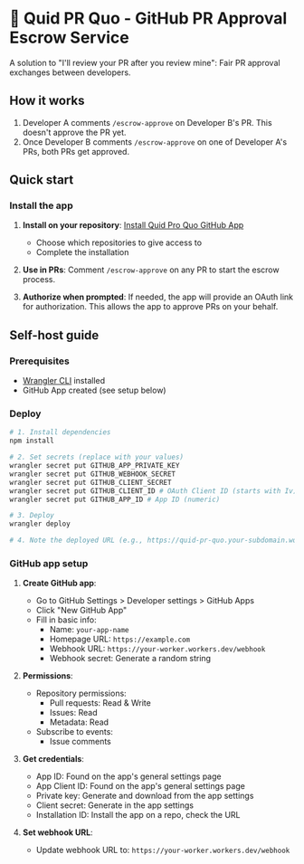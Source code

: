 # 🤝 Quid PR Quo - GitHub PR Approval Escrow Service

A solution to "I'll review your PR after you review mine": Fair PR approval exchanges between developers.

## How it works

1. Developer A comments `/escrow-approve` on Developer B's PR. This doesn't approve the PR yet.
2. Once Developer B comments `/escrow-approve` on one of Developer A's PRs, both PRs get approved.

## Quick start

### Install the app

1. **Install on your repository**: [Install Quid Pro Quo GitHub App](https://github.com/apps/quid-pr-quo/installations/new)

   - Choose which repositories to give access to
   - Complete the installation

2. **Use in PRs**: Comment `/escrow-approve` on any PR to start the escrow process.

3. **Authorize when prompted**: If needed, the app will provide an OAuth link for authorization. This allows the app to approve PRs on your behalf.

## Self-host guide

### Prerequisites

- [Wrangler CLI](https://developers.cloudflare.com/workers/wrangler/install-and-update/) installed
- GitHub App created (see setup below)

### Deploy

```bash
# 1. Install dependencies
npm install

# 2. Set secrets (replace with your values)
wrangler secret put GITHUB_APP_PRIVATE_KEY
wrangler secret put GITHUB_WEBHOOK_SECRET
wrangler secret put GITHUB_CLIENT_SECRET
wrangler secret put GITHUB_CLIENT_ID # OAuth Client ID (starts with Iv)
wrangler secret put GITHUB_APP_ID # App ID (numeric)

# 3. Deploy
wrangler deploy

# 4. Note the deployed URL (e.g., https://quid-pr-quo.your-subdomain.workers.dev)
```

### GitHub app setup

1. **Create GitHub app**:

   - Go to GitHub Settings > Developer settings > GitHub Apps
   - Click "New GitHub App"
   - Fill in basic info:
     - Name: `your-app-name`
     - Homepage URL: `https://example.com`
     - Webhook URL: `https://your-worker.workers.dev/webhook`
     - Webhook secret: Generate a random string

2. **Permissions**:

   - Repository permissions:
     - Pull requests: Read & Write
     - Issues: Read
     - Metadata: Read
   - Subscribe to events:
     - Issue comments

3. **Get credentials**:

   - App ID: Found on the app's general settings page
   - App Client ID: Found on the app's general settings page
   - Private key: Generate and download from the app settings
   - Client secret: Generate in the app settings
   - Installation ID: Install the app on a repo, check the URL

4. **Set webhook URL**:
   - Update webhook URL to: `https://your-worker.workers.dev/webhook`
